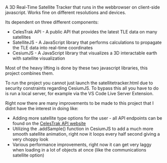 A 3D Real-Time Satellite Tracker that runs in the webbrowser on client-side javascript.
Works fine on different resolutions and devices.

Its dependent on three different components:
* CelesTrak API - A public API that provides the latest TLE data on many satellites
* SatelliteJS - A JavaScript library that performs calculations to propagate the TLE data into real-time coordinates
* CesiumJS - A JavaScript library that visualizes a 3D interactable earth with satellite visualization

Most of the heavy lifting is done by these two javascript libraries, this project combines them.

To run the project you cannot just launch the satellitetracker.html due to security constraints regarding CesiumJS.
To bypass this all you have to do is run a local server, for example via the VS Code Live Server Extension.

Right now there are many improvements to be made to this project that I didnt have the interest in doing like:
* Adding more satellite type options for the user - all API endpoints can be found on the <a href='https://celestrak.org/NORAD/elements/'>CelesTrak API website</a>
* Utilizing the .addSample() function in CesiumJS to add a much more smooth satellite animation, right now it loops every half second giving a very choppy look
* Various performance improvements, right now it can get very laggy when loading in a lot of objects at once (like the communications satellite option)
